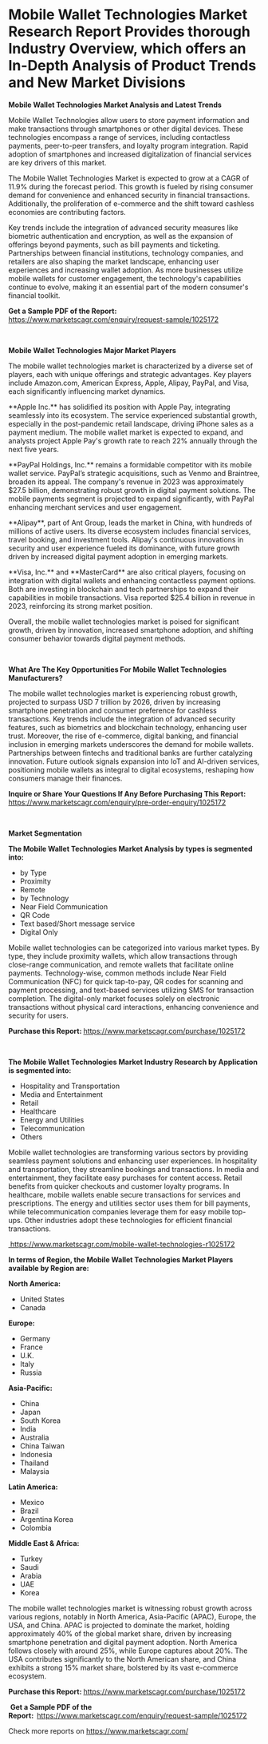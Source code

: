 <p><h1>Mobile Wallet Technologies Market Research Report Provides thorough Industry Overview, which offers an In-Depth Analysis of Product Trends and New Market Divisions</h1></p><p><strong>Mobile Wallet Technologies Market Analysis and Latest Trends</strong></p>
<p><p>Mobile Wallet Technologies allow users to store payment information and make transactions through smartphones or other digital devices. These technologies encompass a range of services, including contactless payments, peer-to-peer transfers, and loyalty program integration. Rapid adoption of smartphones and increased digitalization of financial services are key drivers of this market.</p><p>The Mobile Wallet Technologies Market is expected to grow at a CAGR of 11.9% during the forecast period. This growth is fueled by rising consumer demand for convenience and enhanced security in financial transactions. Additionally, the proliferation of e-commerce and the shift toward cashless economies are contributing factors. </p><p>Key trends include the integration of advanced security measures like biometric authentication and encryption, as well as the expansion of offerings beyond payments, such as bill payments and ticketing. Partnerships between financial institutions, technology companies, and retailers are also shaping the market landscape, enhancing user experiences and increasing wallet adoption. As more businesses utilize mobile wallets for customer engagement, the technology's capabilities continue to evolve, making it an essential part of the modern consumer's financial toolkit.</p></p>
<p><strong>Get a Sample PDF of the Report:&nbsp;</strong> <a href="https://www.marketscagr.com/enquiry/request-sample/1025172?utm_campaign=2723&utm_medium=2&utm_source=Github&utm_content=ia&utm_term=06032025&utm_id=mobile-wallet-technologies">https://www.marketscagr.com/enquiry/request-sample/1025172</a></p>
<p>&nbsp;</p>
<p><strong>Mobile Wallet Technologies Major Market Players</strong></p>
<p><p>The mobile wallet technologies market is characterized by a diverse set of players, each with unique offerings and strategic advantages. Key players include Amazon.com, American Express, Apple, Alipay, PayPal, and Visa, each significantly influencing market dynamics.</p><p>**Apple Inc.** has solidified its position with Apple Pay, integrating seamlessly into its ecosystem. The service experienced substantial growth, especially in the post-pandemic retail landscape, driving iPhone sales as a payment medium. The mobile wallet market is expected to expand, and analysts project Apple Pay's growth rate to reach 22% annually through the next five years.</p><p>**PayPal Holdings, Inc.** remains a formidable competitor with its mobile wallet service. PayPal’s strategic acquisitions, such as Venmo and Braintree, broaden its appeal. The company's revenue in 2023 was approximately $27.5 billion, demonstrating robust growth in digital payment solutions. The mobile payments segment is projected to expand significantly, with PayPal enhancing merchant services and user engagement.</p><p>**Alipay**, part of Ant Group, leads the market in China, with hundreds of millions of active users. Its diverse ecosystem includes financial services, travel booking, and investment tools. Alipay's continuous innovations in security and user experience fueled its dominance, with future growth driven by increased digital payment adoption in emerging markets.</p><p>**Visa, Inc.** and **MasterCard** are also critical players, focusing on integration with digital wallets and enhancing contactless payment options. Both are investing in blockchain and tech partnerships to expand their capabilities in mobile transactions. Visa reported $25.4 billion in revenue in 2023, reinforcing its strong market position.</p><p>Overall, the mobile wallet technologies market is poised for significant growth, driven by innovation, increased smartphone adoption, and shifting consumer behavior towards digital payment methods.</p></p>
<p>&nbsp;</p>
<p><strong>What Are The Key Opportunities For Mobile Wallet Technologies Manufacturers?</strong></p>
<p><p>The mobile wallet technologies market is experiencing robust growth, projected to surpass USD 7 trillion by 2026, driven by increasing smartphone penetration and consumer preference for cashless transactions. Key trends include the integration of advanced security features, such as biometrics and blockchain technology, enhancing user trust. Moreover, the rise of e-commerce, digital banking, and financial inclusion in emerging markets underscores the demand for mobile wallets. Partnerships between fintechs and traditional banks are further catalyzing innovation. Future outlook signals expansion into IoT and AI-driven services, positioning mobile wallets as integral to digital ecosystems, reshaping how consumers manage their finances.</p></p>
<p><strong>Inquire or Share Your Questions If Any Before Purchasing This Report:</strong> <a href="https://www.marketscagr.com/enquiry/pre-order-enquiry/1025172?utm_campaign=2723&utm_medium=2&utm_source=Github&utm_content=ia&utm_term=06032025&utm_id=mobile-wallet-technologies">https://www.marketscagr.com/enquiry/pre-order-enquiry/1025172</a></p>
<p>&nbsp;</p>
<p><strong>Market Segmentation</strong></p>
<p><strong>The Mobile Wallet Technologies Market Analysis by types is segmented into:</strong></p>
<p><ul><li>by Type</li><li>Proximity</li><li>Remote</li><li>by Technology</li><li>Near Field Communication</li><li>QR Code</li><li>Text based/Short message service</li><li>Digital Only</li></ul></p>
<p><p>Mobile wallet technologies can be categorized into various market types. By type, they include proximity wallets, which allow transactions through close-range communication, and remote wallets that facilitate online payments. Technology-wise, common methods include Near Field Communication (NFC) for quick tap-to-pay, QR codes for scanning and payment processing, and text-based services utilizing SMS for transaction completion. The digital-only market focuses solely on electronic transactions without physical card interactions, enhancing convenience and security for users.</p></p>
<p><strong>Purchase this Report:&nbsp;</strong><a href="https://www.marketscagr.com/purchase/1025172?utm_campaign=2723&utm_medium=2&utm_source=Github&utm_content=ia&utm_term=06032025&utm_id=mobile-wallet-technologies">https://www.marketscagr.com/purchase/1025172</a></p>
<p>&nbsp;</p>
<p><strong>The Mobile Wallet Technologies Market Industry Research by Application is segmented into:</strong></p>
<p><ul><li>Hospitality and Transportation</li><li>Media and Entertainment</li><li>Retail</li><li>Healthcare</li><li>Energy and Utilities</li><li>Telecommunication</li><li>Others</li></ul></p>
<p><p>Mobile wallet technologies are transforming various sectors by providing seamless payment solutions and enhancing user experiences. In hospitality and transportation, they streamline bookings and transactions. In media and entertainment, they facilitate easy purchases for content access. Retail benefits from quicker checkouts and customer loyalty programs. In healthcare, mobile wallets enable secure transactions for services and prescriptions. The energy and utilities sector uses them for bill payments, while telecommunication companies leverage them for easy mobile top-ups. Other industries adopt these technologies for efficient financial transactions.</p></p>
<p><a href="https://www.marketscagr.com/mobile-wallet-technologies-r1025172?utm_campaign=2723&utm_medium=2&utm_source=Github&utm_content=ia&utm_term=06032025&utm_id=mobile-wallet-technologies">&nbsp;https://www.marketscagr.com/mobile-wallet-technologies-r1025172</a></p>
<p><strong>In terms of Region, the Mobile Wallet Technologies Market Players available by Region are:</strong></p>
<p>
    <p> <strong> North America: </strong>
        <ul>
            <li>United States</li>
            <li>Canada</li>
        </ul>
        </p> 
    <p> <strong> Europe: </strong>
        <ul>
            <li>Germany</li>
            <li>France</li>
            <li>U.K.</li>
            <li>Italy</li>
            <li>Russia</li>
        </ul>
        </p> 
    <p> <strong> Asia-Pacific: </strong>
        <ul>
            <li>China</li>
            <li>Japan</li>
            <li>South Korea</li>
            <li>India</li>
            <li>Australia</li>
            <li>China Taiwan</li>
            <li>Indonesia</li>
            <li>Thailand</li>
            <li>Malaysia</li>
        </ul>
        </p> 
    <p> <strong> Latin America: </strong>
        <ul>
            <li>Mexico</li>
            <li>Brazil</li>
            <li>Argentina Korea</li>
            <li>Colombia</li>
        </ul>
        </p> 
    <p> <strong> Middle East & Africa: </strong>
        <ul>
            <li>Turkey</li>
            <li>Saudi</li>
            <li>Arabia</li>
            <li>UAE</li>
            <li>Korea</li>
        </ul>
    </p>
    </p>
<p><p>The mobile wallet technologies market is witnessing robust growth across various regions, notably in North America, Asia-Pacific (APAC), Europe, the USA, and China. APAC is projected to dominate the market, holding approximately 40% of the global market share, driven by increasing smartphone penetration and digital payment adoption. North America follows closely with around 25%, while Europe captures about 20%. The USA contributes significantly to the North American share, and China exhibits a strong 15% market share, bolstered by its vast e-commerce ecosystem.</p></p>
<p><strong>Purchase this Report: </strong><a href="https://www.marketscagr.com/purchase/1025172?utm_campaign=2723&utm_medium=2&utm_source=Github&utm_content=ia&utm_term=06032025&utm_id=mobile-wallet-technologies">https://www.marketscagr.com/purchase/1025172</a></p>
<p>&nbsp;<strong>Get a Sample PDF of the Report:&nbsp;&nbsp;</strong><a href="https://www.marketscagr.com/enquiry/request-sample/1025172?utm_campaign=2723&utm_medium=2&utm_source=Github&utm_content=ia&utm_term=06032025&utm_id=mobile-wallet-technologies">https://www.marketscagr.com/enquiry/request-sample/1025172</a></p>
<p><strong></strong></p>
<p>Check more reports on <a href="https://www.marketscagr.com/?utm_campaign=2723&utm_medium=2&utm_source=Github&utm_content=ia&utm_term=06032025&utm_id=mobile-wallet-technologies">https://www.marketscagr.com/</a></p>